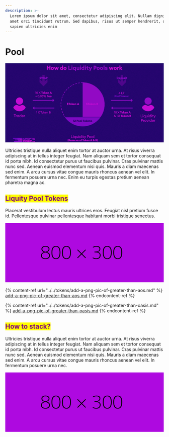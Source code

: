```yaml
---
description: >-
  Lorem ipsum dolor sit amet, consectetur adipiscing elit. Nullam dignissim sit
  amet orci tincidunt rutrum. Sed dapibus, risus ut semper hendrerit, quam
  sapien ultricies enim
---
```


# Pool

![](<../../.gitbook/assets/Group 1 (6).png>)

Ultricies tristique nulla aliquet enim tortor at auctor urna. At risus viverra adipiscing at in tellus integer feugiat. Nam aliquam sem et tortor consequat id porta nibh. Id consectetur purus ut faucibus pulvinar. Cras pulvinar mattis nunc sed. Aenean euismod elementum nisi quis. Mauris a diam maecenas sed enim. A arcu cursus vitae congue mauris rhoncus aenean vel elit. In fermentum posuere urna nec. Enim eu turpis egestas pretium aenean pharetra magna ac.

## <mark style="color:purple;">Liquity Pool Tokens</mark>

Placerat vestibulum lectus mauris ultrices eros. Feugiat nisl pretium fusce id. Pellentesque pulvinar pellentesque habitant morbi tristique senectus.

![haha](../../.gitbook/assets/ae09e0.png)

{% content-ref url="../../tokens/add-a-png-pic-of-greater-than-aos.md" %}
[add-a-png-pic-of-greater-than-aos.md](../../tokens/add-a-png-pic-of-greater-than-aos.md)
{% endcontent-ref %}

{% content-ref url="../../tokens/add-a-png-pic-of-greater-than-oasis.md" %}
[add-a-png-pic-of-greater-than-oasis.md](../../tokens/add-a-png-pic-of-greater-than-oasis.md)
{% endcontent-ref %}

## <mark style="color:purple;">How to stack?</mark>

Ultricies tristique nulla aliquet enim tortor at auctor urna. At risus viverra adipiscing at in tellus integer feugiat. Nam aliquam sem et tortor consequat id porta nibh. Id consectetur purus ut faucibus pulvinar. Cras pulvinar mattis nunc sed. Aenean euismod elementum nisi quis. Mauris a diam maecenas sed enim. A arcu cursus vitae congue mauris rhoncus aenean vel elit. In fermentum posuere urna nec.&#x20;

![](../../.gitbook/assets/ae09e0.png)
